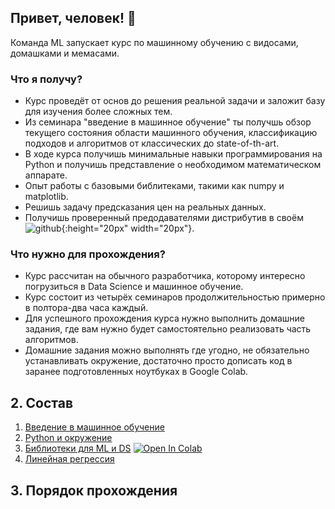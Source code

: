 ## Привет, человек! 🤖

Команда ML запускает курс по машинному обучению с видосами, домашками и
мемаcами.


### Что я получу?
- Курс проведёт от основ до решения реальной задачи и заложит базу для изучения более сложных тем.
- Из семинара "введение в машинное обучение" ты получшь обзор текущего состояния области машинного обучения, классификацию подходов и алгоритмов от классических до state-of-th-art.
- В ходе курса получишь минимальные навыки программирования на Python и получишь представление о необходимом математическом аппарате.
- Опыт работы с базовыми библитеками, такими как numpy и matplotlib.
- Решишь задачу предсказания цен на реальных данных.
- Получишь проверенный предодавателями дистрибутив в своём ![github](https://image.flaticon.com/icons/svg/25/25231.svg){:height="20px" width="20px"}. 

### Что нужно для прохождения?
- Курс рассчитан на обычного разработчика, которому интересно погрузиться в Data Science и машинное обучение.
- Курс состоит из четырёх семинаров продолжительностью примерно в полтора-два часа каждый.
- Для успешного прохождения курса нужно выполнить домашние задания, где вам нужно будет самостоятельно реализовать часть алгоритмов. 
- Домашние задания можно выполнять где угодно, не обязательно устанавливать окружение, достаточно просто дописать код в заранее подготовленных ноутбуках в Google Colab.


## 2. Состав

1. [Введение в машинное обучение](https://docs.google.com/presentation/d/1YWKiDTNDOX4lxNjyxqV1brSXZOzV-LqRiSsqxCZeRfE/edit?usp=sharing)
2. [Python и окружение](https://github.com/mts-machines-learn/ml-course-dec2019)
3. [Библиотеки для ML и DS](./3.%20%D0%9E%D1%81%D0%BD%D0%BE%D0%B2%D0%BD%D1%8B%D0%B5%20%D0%B1%D0%B8%D0%B1%D0%BB%D0%B8%D0%BE%D1%82%D0%B5%D0%BA%D0%B8/Lesson_3.ipynb) [![Open In Colab](https://colab.research.google.com/assets/colab-badge.svg)](https://colab.research.google.com/github/mts-machines-learn/ml-course-dec2019/blob/dev/3.%20%D0%9E%D1%81%D0%BD%D0%BE%D0%B2%D0%BD%D1%8B%D0%B5%20%D0%B1%D0%B8%D0%B1%D0%BB%D0%B8%D0%BE%D1%82%D0%B5%D0%BA%D0%B8/Lesson_3.ipynb)
4. [Линейная регрессия](https://github.com/mts-machines-learn/ml-course-dec2019)

## 3. Порядок прохождения






